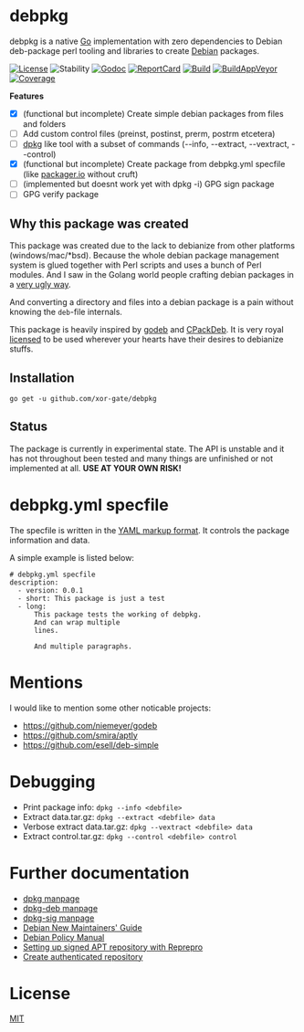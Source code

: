 # debpkg

debpkg is a native [Go](https://golang.org) implementation with zero dependencies to Debian deb-package perl
 tooling and libraries to create [Debian](https://www.debian.org) packages.

[![License][License-Image]][License-Url]
![Stability][Stability-Status-Image]
[![Godoc][Godoc-Image]][Godoc-Url]
[![ReportCard][ReportCard-Image]][ReportCard-Url]
[![Build][Build-Status-Image]][Build-Status-Url]
[![BuildAppVeyor][BuildAV-Status-Image]][BuildAV-Status-Url]
[![Coverage][Coverage-Image]][Coverage-Url]

**Features**

- [X] (functional but incomplete) Create simple debian packages from files and folders
- [ ] Add custom control files (preinst, postinst, prerm, postrm etcetera)
- [ ] [dpkg](http://manpages.ubuntu.com/manpages/precise/man1/dpkg.1.html) like tool with a subset of commands (--info, --extract, --vextract, --control)
- [X] (functional but incomplete) Create package from debpkg.yml specfile (like [packager.io](https://packager.io) without cruft)
- [ ] (implemented but doesnt work yet with dpkg -i) GPG sign package
- [ ] GPG verify package

## Why this package was created

This package was created due to the lack to debianize from other platforms (windows/mac/*bsd). Because
 the whole debian package management system is glued together with Perl scripts and uses a bunch of Perl
 modules. And I saw in the Golang world people crafting debian packages in a [very ugly way](https://github.com/syncthing/syncthing/blob/b8c5cf11428e42873c54847eb1968ac5ac04f7d3/build.go#L388-L444).

And converting a directory and files into a debian package is a pain without knowing the `deb`-file internals.

This package is heavily inspired by [godeb](https://github.com/niemeyer/godeb) and
 [CPackDeb](https://cmake.org/cmake/help/v3.5/module/CPackDeb.html). It is very royal [licensed](LICENSE) to
 be used wherever your hearts have their desires to debianize stuffs.

## Installation

`go get -u github.com/xor-gate/debpkg`

## Status

The package is currently in experimental state. The API is unstable and it has not throughout
 been tested and many things are unfinished or not implemented at all. **USE AT YOUR OWN RISK!**

# debpkg.yml specfile

The specfile is written in the [YAML markup format](http://yaml.org/). It controls
 the package information and data.

A simple example is listed below:

```
# debpkg.yml specfile
description:
  - version: 0.0.1
  - short: This package is just a test
  - long:
      This package tests the working of debpkg.
      And can wrap multiple
      lines.

      And multiple paragraphs.
```

# Mentions

I would like to mention some other noticable projects:

* https://github.com/niemeyer/godeb
* https://github.com/smira/aptly
* https://github.com/esell/deb-simple

# Debugging

* Print package info: `dpkg --info <debfile>`
* Extract data.tar.gz: `dpkg --extract <debfile> data`
* Verbose extract data.tar.gz: `dpkg --vextract <debfile> data`
* Extract control.tar.gz: `dpkg --control <debfile> control`

# Further documentation

* [dpkg manpage](https://manpages.debian.org/cgi-bin/man.cgi?query=dpkg)
* [dpkg-deb manpage](https://manpages.debian.org/cgi-bin/man.cgi?query=dpkg)
* [dpkg-sig manpage](https://manpages.debian.org/cgi-bin/man.cgi?query=dpkg-sig)
* [Debian New Maintainers' Guide](https://www.debian.org/doc/manuals/maint-guide/)
* [Debian Policy Manual](https://www.debian.org/doc/debian-policy/)
* [Setting up signed APT repository with Reprepro](https://wiki.debian.org/SettingUpSignedAptRepositoryWithReprepro)
* [Create authenticated repository](https://help.ubuntu.com/community/CreateAuthenticatedRepository)

# License

[MIT](LICENSE)

[License-Url]: http://opensource.org/licenses/MIT
[License-Image]: https://img.shields.io/npm/l/express.svg
[Stability-Status-Image]: http://badges.github.io/stability-badges/dist/experimental.svg
[Build-Status-Url]: http://travis-ci.org/xor-gate/debpkg
[Build-Status-Image]: https://travis-ci.org/xor-gate/debpkg.svg?branch=master
[BuildAV-Status-Url]: https://ci.appveyor.com/project/xor-gate/debpkg
[BuildAV-Status-Image]: https://ci.appveyor.com/api/projects/status/iuw1j84l33ynxs32?svg=true
[Godoc-Url]: https://godoc.org/github.com/xor-gate/debpkg
[Godoc-Image]: https://godoc.org/github.com/xor-gate/debpkg?status.svg
[ReportCard-Url]: http://goreportcard.com/report/xor-gate/debpkg
[ReportCard-Image]: http://goreportcard.com/badge/xor-gate/debpkg
[Coverage-Url]: https://coveralls.io/r/xor-gate/debpkg?branch=master
[Coverage-image]: https://img.shields.io/coveralls/xor-gate/debpkg.svg
